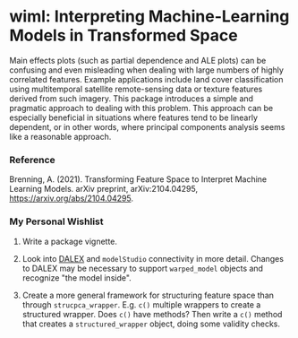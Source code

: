 # wiml: Interpreting Machine-Learning Models in Transformed Space

Main effects plots (such as partial dependence and ALE plots) can be confusing and even misleading when dealing with large numbers of highly correlated features. Example applications include land cover classification using multitemporal satellite remote-sensing data or texture features derived from such imagery. This package introduces a simple and pragmatic approach to dealing with this problem. This approach can be especially beneficial in situations where features tend to be linearly dependent, or in other words, where principal components analysis seems like a reasonable approach.

### Reference

Brenning, A. (2021). Transforming Feature Space to Interpret Machine Learning Models. arXiv preprint, arXiv:2104.04295, <https://arxiv.org/abs/2104.04295>.

### My Personal Wishlist

1. Write a package vignette.

2. Look into [DALEX](https://github.com/ModelOriented/DALEX) and `modelStudio` connectivity in more detail. Changes to DALEX may be necessary to support `warped_model` objects and recognize "the model inside".

3. Create a more general framework for structuring feature space than through `strucpca_wrapper`. E.g. `c()` multiple wrappers to create a structured wrapper. Does `c()` have methods? Then write a `c()` method that creates a `structured_wrapper` object, doing some validity checks.
